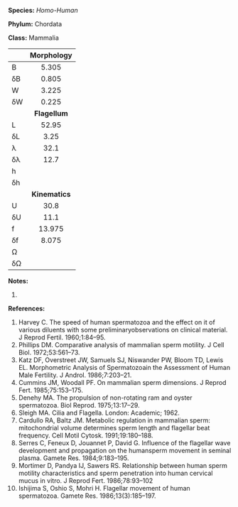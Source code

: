 **Species:** *Homo-Human*

**Phylum:** Chordata

**Class:** Mammalia

|    | **Morphology** |
|:-- | :------------: |
| B  | 5.305 |
| δB | 0.805 |
| W  | 3.225 |
| δW | 0.225 |
|    | **Flagellum** |
| L  | 52.95 |
| δL | 3.25 |
| λ  | 32.1 |
| δλ | 12.7 |
| h  |  |
| δh |  |
|    | **Kinematics** |
| U  | 30.8 |
| δU | 11.1 |
| f  | 13.975 |
| δf | 8.075 |
| Ω  |  |
| δΩ |  |

**Notes:**

1.

**References:**

1.  Harvey C.  The speed of human spermatozoa and the effect on it of various diluents with some preliminaryobservations on clinical material.  J Reprod Fertil. 1960;1:84–95.
1. Phillips DM.  Comparative analysis of mammalian sperm motility.  J Cell Biol. 1972;53:561–73.
1. Katz DF, Overstreet JW, Samuels SJ, Niswander PW, Bloom TD, Lewis EL.  Morphometric Analysis of Spermatozoain the Assessment of Human Male Fertility.  J Androl. 1986;7:203–21.
1. Cummins JM, Woodall PF.  On mammalian sperm dimensions.  J Reprod Fert. 1985;75:153–175.
1. Denehy MA.  The propulsion of non-rotating ram and oyster spermatozoa.  Biol Reprod. 1975;13:17–29.
1. Sleigh MA.  Cilia and Flagella.  London:  Academic; 1962.
1. Cardullo RA, Baltz JM.  Metabolic regulation in mammalian sperm:  mitochondrial volume determines sperm length and flagellar beat frequency.  Cell Motil Cytosk. 1991;19:180–188.
1. Serres C, Feneux D, Jouannet P, David G.  Influence of the flagellar wave development and propagation on the humansperm movement in seminal plasma.  Gamete Res. 1984;9:183–195.
1. Mortimer D, Pandya IJ, Sawers RS.  Relationship between human sperm motility characteristics and sperm penetration into human cervical mucus in vitro.  J Reprod Fert. 1986;78:93–102
1. Ishijima S, Oshio S, Mohri H.  Flagellar movement of human spermatozoa.  Gamete Res. 1986;13(3):185–197.
